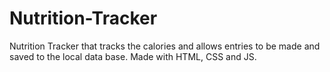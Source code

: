 # Nutrition-Tracker
Nutrition Tracker that tracks the calories and allows entries to be made and saved to the local data base. Made with HTML, CSS and JS. 
